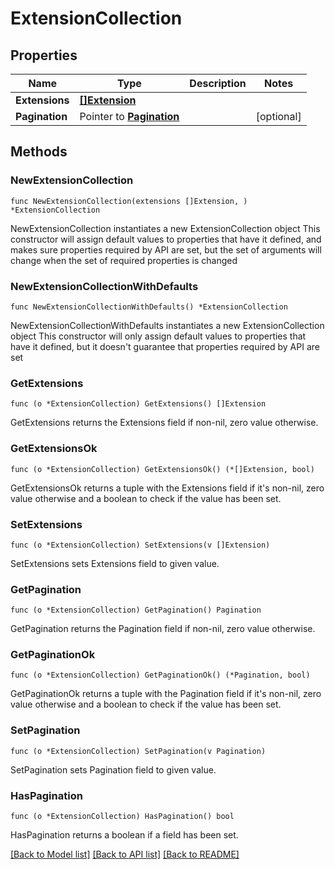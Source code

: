 # ExtensionCollection

## Properties

Name | Type | Description | Notes
------------ | ------------- | ------------- | -------------
**Extensions** | [**[]Extension**](Extension.md) |  | 
**Pagination** | Pointer to [**Pagination**](Pagination.md) |  | [optional] 

## Methods

### NewExtensionCollection

`func NewExtensionCollection(extensions []Extension, ) *ExtensionCollection`

NewExtensionCollection instantiates a new ExtensionCollection object
This constructor will assign default values to properties that have it defined,
and makes sure properties required by API are set, but the set of arguments
will change when the set of required properties is changed

### NewExtensionCollectionWithDefaults

`func NewExtensionCollectionWithDefaults() *ExtensionCollection`

NewExtensionCollectionWithDefaults instantiates a new ExtensionCollection object
This constructor will only assign default values to properties that have it defined,
but it doesn't guarantee that properties required by API are set

### GetExtensions

`func (o *ExtensionCollection) GetExtensions() []Extension`

GetExtensions returns the Extensions field if non-nil, zero value otherwise.

### GetExtensionsOk

`func (o *ExtensionCollection) GetExtensionsOk() (*[]Extension, bool)`

GetExtensionsOk returns a tuple with the Extensions field if it's non-nil, zero value otherwise
and a boolean to check if the value has been set.

### SetExtensions

`func (o *ExtensionCollection) SetExtensions(v []Extension)`

SetExtensions sets Extensions field to given value.


### GetPagination

`func (o *ExtensionCollection) GetPagination() Pagination`

GetPagination returns the Pagination field if non-nil, zero value otherwise.

### GetPaginationOk

`func (o *ExtensionCollection) GetPaginationOk() (*Pagination, bool)`

GetPaginationOk returns a tuple with the Pagination field if it's non-nil, zero value otherwise
and a boolean to check if the value has been set.

### SetPagination

`func (o *ExtensionCollection) SetPagination(v Pagination)`

SetPagination sets Pagination field to given value.

### HasPagination

`func (o *ExtensionCollection) HasPagination() bool`

HasPagination returns a boolean if a field has been set.


[[Back to Model list]](../README.md#documentation-for-models) [[Back to API list]](../README.md#documentation-for-api-endpoints) [[Back to README]](../README.md)


